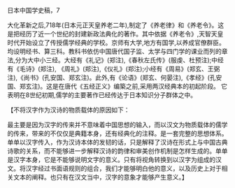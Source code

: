 日本中国学史稿，7

大化革新之后,718年(日本元正天皇养老二年),制定了《养老律》和《养老令》。这是把经历了近一个世纪的封建新政法典化的著作。其中依据《养老令》,天智天皇时代开始设立了传授儒学经典的学校。京师有大学,地方有国学,以养成官僚群臣。均设明经书、算三科。教科书依仿中国唐代国子监、太学与四门学的课业而列的章法,分为大中小三经。大经有《礼记》(郑注),《春秋左氏传》(服虔、杜预注);中经有《毛诗》(郑注), 《周礼》(郑注),《仪礼》(郑注);小经有《周易》(郑玄、王弼注),《尚书》(孔安国、郑玄注)。此外,有《论语》(郑玄、何晏注),《孝经》(孔安国、郑玄注)。这是在唐代《五经正义》编築之前,采用两汉经典本的初起阶段。
它表明在8世纪初期,儒学的主要著作已经传达于日本知识分子群体之中。

【不将汉字作为汉诗的物质载体的原因如下：

最主要是因为汉字的传来并不意味着中国思想的输入，而以汉文为物质载体的儒学的传来，带来的不仅仅是典籍本身，还有经典化的注释。是一套完整的思想体系。单单以汉字传入，作为汉诗本体的发韧的话，只是解释了汉诗在形式上与中国古典诗歌的关系，而不能够进一步解释汉诗的韵律和审美创作机制是怎样生成的。单单是汉字本身，它是不能够说明文字的意义。只有将视角转换到以汉字为组成的汉文。将汉字经过书面语规则的组合，我们才能够明白他的意义，以及历史上对于相关文本的阐释。也只有在汉文当中，汉字的意象才能够产生意义。】